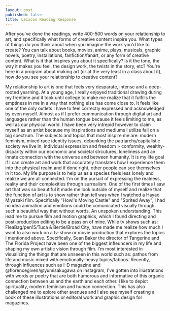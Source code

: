 ```yaml
---
layout: post
published: false
title: Leixcon Reading Response
---
```

After you've done the readings, write 400-500 words on your relationship to art, and specifically what forms of creative 
content inspire you. What types of things do you think about when you imagine the work you'd like to create? You can talk 
about books, movies, anime, plays, musicals, graphic novels, poetry, installations, fanfiction/fanart, or any form of 
creative content. What is it that inspires you about it specifically? Is it the tone, the way it makes you feel, the 
design work, the twists in the story, etc? You're here in a program about making art (or at the very least in a class 
about it), how do you see your relationship to creative content?


  My relationship to art is one that feels very desparate, intense and a deep-rooted yearning. At a young age, I really enjoyed
traditional drawing during my freetime and it took until college to make me realize that it fulfills the emptiness in me
in a way that nothing else has come close to. It feels like one of the only outlets I have to feel correctly expressed and 
acknowledged by even myself. Almost as if I prefer communication through digital art and languages rather than the human tongue
because it feels limiting to me, as well as our physical world. I have been very intrepid however to claim myself as an artist 
because my inspirations and mediums I utilize fall on a big spectrum. 
  The subjects and topics that most inspire me are: modern feminism, mixed race identity issues, debunking the 
patriarchy/capitalistic society we live in, individual expression and freedom > conformity, wealthy-disparity within our 
economic and societal strcutures, loneliness and an innate connection with the universe and between humanity. It is my life goal
if I can create art and work that accurately translates how I experience them into the physical realm and if done right,
other people can see themselves in it too. My life purpose is to help us as a species feels less lonely and realize we are
all connected. I'm on the pursuit of expressing the realness, reality and their complexities through surrealism. 
  One of the first times I saw art that was so beautiful it made me look outside of myself and realize that the function of art 
is to show rather than tell was when I watched a Hayao Miyazaki film. Specifically "Howl's Moving Castle" and "Sprited Away", 
I had no idea animation and emotions could be comunicated visually through such a beauitful way that without words. An unspoken
understanding. This lead me to pursue film and motion graphics, which I found directing and post-production editing to be a 
passion of mine. While tv shows such as: FleaBag/pen15/Tuca & Bertie/Broad City, have made me realize how much I want to also 
work on a tv-show or movie production that explores the topics I mentioned above. Specifically, Sean Baker the director of 
Tangerine and The Florida Project have been one of the biggest infleuncers in my life and shaping my own artistic vision
through film. 
  I'm most interested in visualizing the things that are unseeen in this world such as: pathos from life and music mixed with 
emotionally-heavy topics/taboos. Recently, through influences such as I-D magazine and @florencegiven/@yumisakugawa on 
Instagram, I've gotten into illustrations with words or poetry that are both humorous and informative of this organic connection
between us and the earth and each other. I like to depict spirituality, modern feminism and human connection. This has also 
challenged me to eplore other avenues and I also see myself creating a book of these illustrations or editoral work and graphic
design for magazines.
